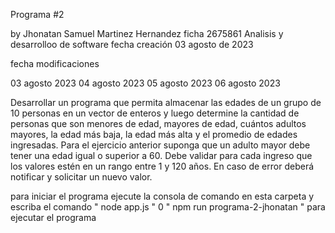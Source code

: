 
Programa #2

by Jhonatan Samuel Martinez Hernandez 
ficha 2675861
Analisis y desarrolloo de software
fecha creación 03 agosto de 2023

fecha modificaciones

03 agosto 2023
04 agosto 2023
05 agosto 2023
06 agosto 2023


Desarrollar un programa que permita almacenar las edades de un grupo de 10 personas en un vector de enteros y luego determine la cantidad de personas que son menores de edad, mayores de edad, cuántos adultos mayores, la edad más baja, la edad más alta y el promedio de edades ingresadas. Para el ejercicio anterior suponga que un adulto mayor debe tener una edad igual o superior a 60. Debe validar para cada ingreso que los valores estén en un rango entre 1 y 120 años. En caso de error deberá notificar y solicitar un nuevo valor.


para iniciar el programa ejecute la consola de comando en esta carpeta y escriba el comando
" node app.js " 0 " npm run programa-2-jhonatan "
para ejecutar el programa

